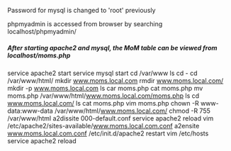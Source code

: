 Password for mysql is changed to 'root' previously

phpmyadmin is accessed from browser by searching localhost/phpmyadmin/

##### After starting apache2 and mysql, the MoM table can be viewed from localhost/moms.php

 service apache2 start
 service mysql start
 cd /var/www
 ls
 cd -
 cd /var/www/html/
 mkdir www.moms.local.com
 rmdir www.moms.local.com/
 mkdir -p www.moms.local.com
 ls
 car moms.php 
 cat moms.php 
 mv moms.php /var/www/html/www.moms.local.com/moms.php
 ls 
 cd www.moms.local.com/
 ls
 cat moms.php 
 vim moms.php 
 chown -R www-data:www-data /var/www/html/www.moms.local.com/
 chmod -R 755 /var/www/html
 a2dissite 000-default.conf 
 service apache2 reload
 vim /etc/apache2/sites-available/www.moms.local.com.conf
 a2ensite www.moms.local.com.conf
 /etc/init.d/apache2 restart
 vim /etc/hosts
 service apache2 reload
